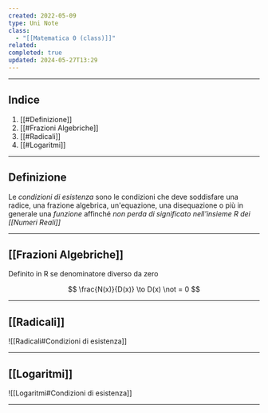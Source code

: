 ```yaml
---
created: 2022-05-09
type: Uni Note
class:
  - "[[Matematica 0 (class)]]"
related: 
completed: true
updated: 2024-05-27T13:29
---
```


---
## Indice
1. [[#Definizione]]
2. [[#Frazioni Algebriche]]
3. [[#Radicali]]
4. [[#Logaritmi]]

---
## Definizione
Le *condizioni di esistenza* sono le condizioni che deve soddisfare una radice, una frazione algebrica, un'equazione, una disequazione o più in generale una *funzione* affinché *non perda di significato nell'insieme R dei [[Numeri Reali]]*

---
## [[Frazioni Algebriche]] 
Definito in R se denominatore diverso da zero

$$ \frac{N(x)}{D(x)} \to D(x) \not = 0 $$

---
## [[Radicali]]
![[Radicali#Condizioni di esistenza]]

---
## [[Logaritmi]] 
![[Logaritmi#Condizioni di esistenza]]

---